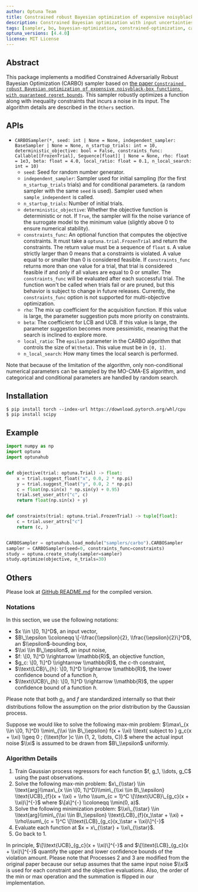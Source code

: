 ```yaml
---
author: Optuna Team
title: Constrained robust Bayesian optimization of expensive noisyblack-box functions with guaranteed regret bounds (CARBO)
description: Constrained Bayesian optimization with input uncertainties
tags: [sampler, bo, bayesian-optimization, constrained-optimization, carbo]
optuna_versions: [4.4.0]
license: MIT License
---
```


## Abstract

This package implements a modified Constrained Adversarially Robust Bayesian Optimization (CARBO) sampler based on [the paper `Constrained robust Bayesian optimization of expensive noisyblack-box functions with guaranteed regret bounds`](https://aiche.onlinelibrary.wiley.com/doi/epdf/10.1002/aic.17857).
This sampler robustly optimizes a function along with inequality constraints that incurs a noise in its input.
The algorithm details are described in the `Others` section.

## APIs

- `CARBOSampler(*, seed: int | None = None, independent_sampler: BaseSampler | None = None, n_startup_trials: int = 10, deterministic_objective: bool = False, constraints_func: Callable[[FrozenTrial], Sequence[float]] | None = None, rho: float = 1e3, beta: float = 4.0, local_ratio: float = 0.1, n_local_search: int = 10)`
  - `seed`: Seed for random number generator.
  - `independent_sampler`: Sampler used for initial sampling (for the first `n_startup_trials` trials) and for conditional parameters. (a random sampler with the same `seed` is used).
    Sampler used when `sample_independent` is called.
  - `n_startup_trials`: Number of initial trials.
  - `deterministic_objective`: Whether the objective function is deterministic or not. If `True`, the sampler will fix the noise variance of the surrogate model to the minimum value (slightly above 0 to ensure numerical stability).
  - `constraints_func`: An optional function that computes the objective constraints. It must take a `optuna.trial.FrozenTrial` and return the constraints. The return value must be a sequence of `float` s. A value strictly larger than 0 means that a constraints is violated. A value equal to or smaller than 0 is considered feasible. If `constraints_func` returns more than one value for a trial, that trial is considered feasible if and only if all values are equal to 0 or smaller. The `constraints_func` will be evaluated after each successful trial. The function won't be called when trials fail or are pruned, but this behavior is subject to change in future releases. Currently, the `constraints_func` option is not supported for multi-objective optimization.
  - `rho`: The mix up coefficient for the acquisition function. If this value is large, the parameter suggestion puts more priority on constraints.
  - `beta`: The coefficient for LCB and UCB. If this value is large, the parameter suggestion becomes more pessimistic, meaning that the search is inclined to explore more.
  - `local_ratio`: The `epsilon` parameter in the CARBO algorithm that controls the size of `W(theta)`. This value must be in `[0, 1]`.
  - `n_local_search`: How many times the local search is performed.

Note that because of the limitation of the algorithm, only non-conditional numerical parameters can be sampled by the MO-CMA-ES algorithm, and categorical and conditional parameters are handled by random search.

## Installation

```shell
$ pip install torch --index-url https://download.pytorch.org/whl/cpu
$ pip install scipy
```

## Example

```python
import numpy as np
import optuna
import optunahub


def objective(trial: optuna.Trial) -> float:
    x = trial.suggest_float("x", 0.0, 2 * np.pi)
    y = trial.suggest_float("y", 0.0, 2 * np.pi)
    c = float(np.sin(x) * np.sin(y) + 0.95)
    trial.set_user_attr("c", c)
    return float(np.sin(x) + y)


def constraints(trial: optuna.trial.FrozenTrial) -> tuple[float]:
    c = trial.user_attrs["c"]
    return (c, )


CARBOSampler = optunahub.load_module("samplers/carbo").CARBOSampler
sampler = CARBOSampler(seed=0, constraints_func=constraints)
study = optuna.create_study(sampler=sampler)
study.optimize(objective, n_trials=30)

```

## Others

Please look at [GitHub README.md](https://github.com/optuna/optunahub-registry/tree/main/package/samplers/carbo#others) for the compiled version.

### Notations

In this section, we use the following notations:

- $x \\in \[0, 1\]^D$, an input vector,
- $B\_\\epsilon \\coloneqq \[-\\frac{\\epsilon}{2}, \\frac{\\epsilon}{2}\]^D$, an $\\epsilon$-bounding box,
- $\\xi \\in B\_\\epsilon$, an input noise,
- $f: \[0, 1\]^D \\rightarrow \\mathbb{R}$, an objective function,
- $g_c: \[0, 1\]^D \\rightarrow \\mathbb{R}$, the $c$-th constraint,
- $\\text{LCB}\_{h}: \[0, 1\]^D \\rightarrow \\mathbb{R}$, the lower confidence bound of a function $h$,
- $\\text{UCB}\_{h}: \[0, 1\]^D \\rightarrow \\mathbb{R}$, the upper confidence bound of a function $h$.

Please note that both $g_c$ and $f$ are standardized internally so that their distributions follow the assumption on the prior distribution by the Gaussian process.

Suppose we would like to solve the following max-min problem:
$\\max\_{x \\in \[0, 1\]^D} \\min\_{\\xi \\in B\_\\epsilon} f(x + \\xi) \\text{ subject to } g_c(x + \\xi) \\geq 0 ; (\\text{for }c \\in {1, 2, \\dots, C}).$
where the actual input noise $\\xi$ is assumed to be drawn from $B\_\\epsilon$ uniformly.

### Algorithm Details

1. Train Gaussian process regressors for each function $f, g_1, \\dots, g_C$ using the past observations.
1. Solve the following max-min problem:
   $x\_{\\star} \\in \\text{arg}\\max\_{x \\in \[0, 1\]^D}\\min\_{\\xi \\in B\_\\epsilon} \\text{UCB}_{f}(x + \\xi) + \\rho \\sum_{c = 1}^C \[\\text{UCB}\_{g_c}(x + \\xi)\]^{-}$ where $\[a\]^{-} \\coloneqq \\min(0, a)$.
1. Solve the following minimization problem:
   $\\xi\_{\\star} \\in \\text{arg}\\min\_{\\xi \\in B\_\\epsilon} \\text{LCB}_{f}(x_\\star + \\xi) + \\rho\\sum\_{c = 1}^C \[\\text{LCB}_{g_c}(x_\\star + \\xi)\]^{-}$
1. Evaluate each function at $x = x\_{\\star} + \\xi\_{\\star}$.
1. Go back to 1.

In principle, $\[\\text{UCB}_{g_c}(x + \\xi)\]^{-}$ and $\[\\text{LCB}_{g_c}(x + \\xi)\]^{-}$ quantify the upper and lower confidence bounds of the violation amount.
Please note that Processes 2 and 3 are modified from the original paper because our setup assumes that the same input noise $\\xi$ is used for each constraint and the objective evaluations.
Also, the order of the min or max operation and the summation is flipped in our implementation.
